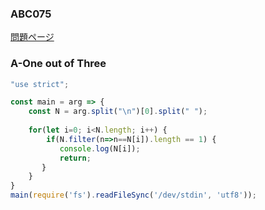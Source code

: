 ### ABC075
[問題ページ](https://atcoder.jp/contests/abc075/tasks)

### A-One out of Three
```JavaScript
"use strict";

const main = arg => {
    const N = arg.split("\n")[0].split(" ");
    
    for(let i=0; i<N.length; i++) {
        if(N.filter(n=>n==N[i]).length == 1) {
           console.log(N[i]);
           return;
       }
    }
}
main(require('fs').readFileSync('/dev/stdin', 'utf8'));

```